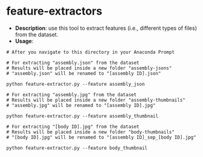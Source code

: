 # feature-extractors

- **Description**: use this tool to extract features (i.e., different types of files) from the dataset.
- **Usage**:

```
# After you navigate to this directory in your Anaconda Prompt

# For extracting "assembly.json" from the dataset
# Results will be placed inside a new folder "assembly-jsons"
# "assembly.json" will be renamed to "[assembly ID].json"

python feature-extractor.py --feature assembly_json

# For extracting "assembly.jpg" from the dataset
# Results will be placed inside a new folder "assembly-thumbnails"
# "assembly.jpg" will be renamed to "[assembly ID].jpg"

python feature-extractor.py --feature assembly_thumbnail

# For extracting "[body ID].jpg" from the dataset
# Results will be placed inside a new folder "body-thumbnails"
# "[body ID].jpg" will be renamed to "[assembly ID]_sep_[body ID].jpg"

python feature-extractor.py --feature body_thumbnail
```
